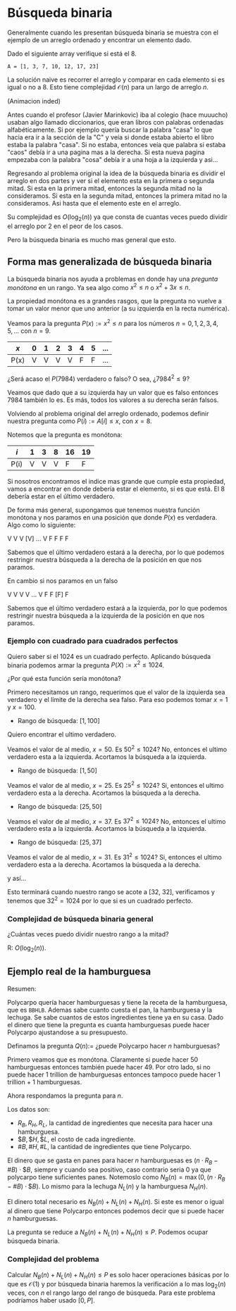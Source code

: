 # Búsqueda binaria

Generalmente cuando les presentan búsqueda binaria se muestra con el ejemplo de un arreglo ordenado y encontrar un elemento dado.

Dado el siguiente array verifique si está el 8.

`A = [1, 3, 7, 10, 12, 17, 23]`

La solución naive es recorrer el arreglo y comparar en cada elemento si es igual o no a 8. Esto tiene complejidad $\mathcal{O}(n)$ para un largo de arreglo $n$.

(Animacion inded)

Antes cuando el profesor (Javier Marinkovic) iba al colegio (hace muuucho) usaban algo llamado diccionarios, que eran libros con palabras ordenadas alfabéticamente. Si por ejemplo quería buscar la palabra "casa" lo que hacia era ir a la sección de la "C" y veía si donde estaba abierto el libro estaba la palabra "casa". Si no estaba, entonces veía que palabra si estaba "caos" debía ir a una pagina mas a la derecha. Si esta nueva pagina empezaba con la palabra "cosa" debía ir a una hoja a la izquierda y asi...

Regresando al problema original la idea de la búsqueda binaria es dividir el arreglo en dos partes y ver si el elemento esta en la primera o segunda mitad. Si esta en la primera mitad, entonces la segunda mitad no la consideramos. Si esta en la segunda mitad, entonces la primera mitad no la consideramos. Asi hasta que el elemento este en el arreglo.

<!-- (animacion inded) -->

Su complejidad es $O(\log_2(n))$ ya que consta de cuantas veces puedo dividir el arreglo por 2 en el peor de los casos.

Pero la búsqueda binaria es mucho mas general que esto.

## Forma mas generalizada de búsqueda binaria

La búsqueda binaria nos ayuda a problemas en donde hay una _pregunta monótona_ en un rango. Ya sea algo como $x^2 \leq n$ o $x^2+3x \leq n$.

La propiedad monótona es a grandes rasgos, que la pregunta no vuelve a tomar un valor menor que uno anterior (a su izquierda en la recta numérica).

Veamos para la pregunta $P(x) := x^2 \leq n$ para los números $n = 0, 1, 2, 3, 4, 5, ...$ con $n = 9$.

| $x$ | 0 | 1 | 2 | 3 | 4 | 5 | ... |
|-----|---|---|---|---|---|---|-----|
| P(x)| V | V | V | V | F | F | ... |

¿Será acaso el $P(7984)$ verdadero o falso? O sea, ¿$7984^2 \leq 9$?

Veamos que dado que a su izquierda hay un valor que es falso entonces 7984 también lo es. Es más, todos los valores a su derecha serán falsos.

Volviendo al problema original del arreglo ordenado, podemos definir nuestra pregunta como $P(i) := A[i] \leq x$, con $x = 8$. 

Notemos que la pregunta es monótona:

|  $i$ | 1 | 3 | 8 | 16 | 19 |
|------|---|---|---|----|----|
| P(i) | V | V | V |  F |  F |

Si nosotros encontramos el indice mas grande que cumple esta propiedad, vamos a encontrar en donde debería estar el elemento, si es que está. El 8 debería estar en el último verdadero.

De forma más general, supongamos que tenemos nuestra función monótona y nos paramos en una posición que donde $P(x)$ es verdadera. Algo como lo siguiente:

V V V [V] ... V F F F F

Sabemos que el último verdadero estará a la derecha, por lo que podemos restringir nuestra búsqueda a la derecha de la posición en que nos paramos.

En cambio si nos paramos en un falso

V V V V ... V F F [F] F

Sabemos que el último verdadero estará a la izquierda, por lo que podemos restringir nuestra búsqueda a la izquierda de la posición en que nos paramos.

### Ejemplo con cuadrado para cuadrados perfectos

Quiero saber si el 1024 es un cuadrado perfecto. Aplicando búsqueda binaria podemos armar la pregunta $P(X) := x^2 \leq 1024$.

¿Por qué esta función sería monótona?

Primero necesitamos un rango, requerimos que el valor de la izquierda sea verdadero y el límite de la derecha sea falso. Para eso podemos tomar $x = 1$ y $x = 100$.

- Rango de búsqueda: $[1, 100]$

Quiero encontrar el ultimo verdadero.

Veamos el valor de al medio, $x = 50$. Es $50^2 \leq 1024$? No, entonces el ultimo verdadero esta a la izquierda. Acortamos la búsqueda a la izquierda.

- Rango de búsqueda: $[1, 50]$

Veamos el valor de al medio, $x = 25$. Es $25^2 \leq 1024$? Si, entonces el ultimo verdadero esta a la derecha. Acortamos la búsqueda a la derecha.

- Rango de búsqueda: $[25, 50]$

Veamos el valor de al medio, $x = 37$. Es $37^2 \leq 1024$? No, entonces el ultimo verdadero esta a la izquierda. Acortamos la búsqueda a la izquierda.

- Rango de búsqueda: $[25, 37]$

Veamos el valor de al medio, $x = 31$. Es $31^2 \leq 1024$? Si, entonces el ultimo verdadero esta a la derecha. Acortamos la búsqueda a la derecha.

y así...

Esto terminará cuando nuestro rango se acote a [32, 32], verificamos y tenemos que $32^2 = 1024$ por lo que si es un cuadrado perfecto.

### Complejidad de búsqueda binaria general

¿Cuántas veces puedo dividir nuestro rango a la mitad?

R: $O(\log_2(n))$.

## Ejemplo real de la hamburguesa

Resumen:

Polycarpo quería hacer hamburguesas y tiene la receta de la hamburguesa, que es `BBHLB`. Ademas sabe cuanto cuesta el pan, la hamburguesa y la lechuga. Se sabe cuantos de estos ingredientes tiene ya en su casa. Dado el dinero que tiene la pregunta es cuanta hamburguesas puede hacer Polycarpo ajustandose a su presupuesto.

Definamos la pregunta $Q(n) :=$ ¿puede Polycarpo hacer $n$ hamburguesas?

Primero veamos que es monótona. Claramente si puede hacer 50 hamburguesas entonces también puede hacer 49. Por otro lado, si no puede hacer 1 trillion de hamburguesas entonces tampoco puede hacer 1 trillion + 1 hamburguesas.

Ahora respondamos la pregunta para $n$.

Los datos son:

- $R_B, R_H, R_L$, la cantidad de ingredientes que necesita para hacer una hamburguesa.
- $\$B, \$H, \$L$, el costo de cada ingrediente.
- $\#B, \#H, \#L$, la cantidad de ingredientes que tiene Polycarpo.

El dinero que se gasta en panes para hacer $n$ hamburguesas es $(n \cdot R_B - \#B) \cdot \$B$, siempre y cuando sea positivo, caso contrario seria $0$ ya que polycarpo tiene suficientes panes. Notemoslo como $N_B(n) = \max(0, (n \cdot R_B - \#B) \cdot \$B)$. Lo mismo para la lechuga $N_L(n)$ y la hamburguesa $N_H(n)$.

El dinero total necesario es $N_B(n) + N_L(n) + N_H(n)$. Si este es menor o igual al dinero que tiene Polycarpo entonces podemos decir que si puede hacer $n$ hamburguesas.

La pregunta se reduce a $N_B(n) + N_L(n) + N_H(n) \leq P$. Podemos ocupar búsqueda binaria.

### Complejidad del problema

Calcular $N_B(n) + N_L(n) + N_H(n) \leq P$ es solo hacer operaciones básicas por lo que es $\mathcal{O}(1)$ y por búsqueda binaria haremos la verificación a lo mas $\log_2(n)$ veces, con $n$ el rango largo del rango de búsqueda. Para este problema podríamos haber usado $[0, P]$.
